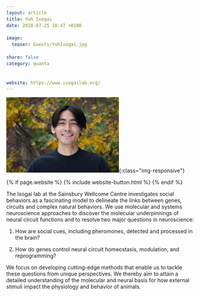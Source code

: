 ```yaml
---
layout: article
title: Yoh Isogai
date: 2018-07-25 18:47 +0100

image:
  teaser: Guests/YohIsogai.jpg
  
share: false
category: quanta


website: https://www.isogailab.org/
---
```


![personImg](/images/Guests/YohIsogai.jpg){:class="img-responsive"}  

{% if page.website %}
{% include website-button.html %}
{% endif %}


The Isogai lab at the Sainsbury Wellcome Centre investigates social behaviors as
 a fascinating model to delineate the links between genes, circuits 
 and complex natural behaviors. We use molecular and systems neuroscience
  approaches to discover the molecular underpinnings of neural circuit functions and
   to resolve two major questions in neuroscience:



1) How are social cues, including pheromones, detected and processed in the brain?

2) How do genes control neural circuit homeostasis, modulation, and reprogramming?



We focus on developing cutting-edge methods that enable us to tackle these questions
 from unique perspectives. We thereby aim to attain a detailed understanding of the molecular
  and neural basis for how external stimuli impact the physiology and behavior of animals.


